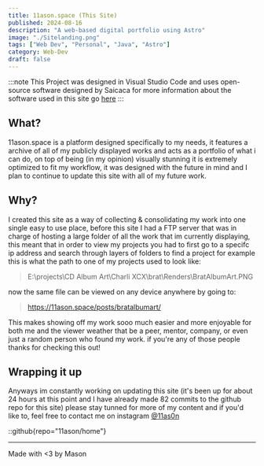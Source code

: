 ```yaml
---
title: 11ason.space (This Site)
published: 2024-08-16
description: "A web-based digital portfolio using Astro"
image: "./Sitelanding.png"
tags: ["Web Dev", "Personal", "Java", "Astro"]
category: Web-Dev
draft: false
---
```

:::note
This Project was designed in Visual Studio Code and uses open-source software designed by Saicaca for more information about the software used in this site go [here](https://github.com/saicaca/fuwari)
:::

## What?
11ason.space is a platform designed specifically to my needs, it features a archive of all of my publicly displayed works and acts as a portfolio of what i can do, on top of being (in my opinion) visually stunning it is extremely optimized to fit my workflow, it was designed with the future in mind and I plan to continue to update this site with all of my future work.

## Why?
I created this site as a way of collecting & consolidating my work into one single easy to use place, before this site I had a FTP server that was in charge of hosting a large folder of all the work that im currently displaying, this meant that in order to view my projects you had to first go to a specifc ip address and search through layers of folders to find a project for example this is what the path to one of my projects used to look like:
>E:\projects\CD Album Art\Charli XCX\brat\Renders\BratAlbumArt.PNG

now the same file can be viewed on any device anywhere by going to:

>https://11ason.space/posts/bratalbumart/

This makes showing off my work sooo much easier and more enjoyable for both me and the viewer weather that be a peer, mentor, company, or even just a random person who found my work.
if you're any of those people thanks for checking this out!

## Wrapping it up
Anyways im constantly working on updating this site (it's been up for about 24 hours at this point and I have already made 82 commits to the github repo for this site) please stay tunned for more of my content and if you'd like to, feel free to contact me on instagram [@11as0n](Https://instagram.com/11as0n)


::github{repo="11ason/home"}

---

Made with <3 by Mason
